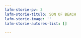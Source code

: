 ```yaml
---
lafm-storie-pv: 3
lafm-storie-titulo: SON OF BEACH
lafm-storie-image: ''
lafm-storie-autores-list: []

---
```

